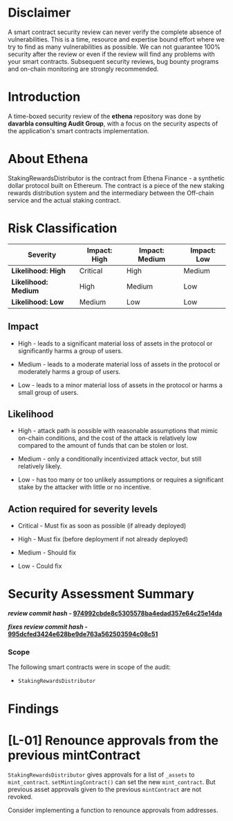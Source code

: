 
# Disclaimer

A smart contract security review can never verify the complete absence of vulnerabilities. This is a time, resource and expertise bound effort where we try to find as many vulnerabilities as possible. We can not guarantee 100% security after the review or even if the review will find any problems with your smart contracts. Subsequent security reviews, bug bounty programs and on-chain monitoring are strongly recommended.

# Introduction

A time-boxed security review of the **ethena** repository was done by **davarbla consulting Audit Group**, with a focus on the security aspects of the application's smart contracts implementation.

# About Ethena

StakingRewardsDistributor is the contract from Ethena Finance - a synthetic dollar protocol built on Ethereum. The contract is a piece of the new staking rewards distribution system and the intermediary between the Off-chain service and the actual staking contract.

# Risk Classification

| Severity               | Impact: High | Impact: Medium | Impact: Low |
| ---------------------- | ------------ | -------------- | ----------- |
| **Likelihood: High**   | Critical     | High           | Medium      |
| **Likelihood: Medium** | High         | Medium         | Low         |
| **Likelihood: Low**    | Medium       | Low            | Low         |

## Impact

- High - leads to a significant material loss of assets in the protocol or significantly harms a group of users.

- Medium - leads to a moderate material loss of assets in the protocol or moderately harms a group of users.

- Low - leads to a minor material loss of assets in the protocol or harms a small group of users.

## Likelihood

- High - attack path is possible with reasonable assumptions that mimic on-chain conditions, and the cost of the attack is relatively low compared to the amount of funds that can be stolen or lost.

- Medium - only a conditionally incentivized attack vector, but still relatively likely.

- Low - has too many or too unlikely assumptions or requires a significant stake by the attacker with little or no incentive.

## Action required for severity levels

- Critical - Must fix as soon as possible (if already deployed)

- High - Must fix (before deployment if not already deployed)

- Medium - Should fix

- Low - Could fix

# Security Assessment Summary

**_review commit hash_ - [974992cbde8c5305578ba4edad357e64c25e14da](https://github.com/ethena-labs/ethena/tree/974992cbde8c5305578ba4edad357e64c25e14da)**

**_fixes review commit hash_ - [995dcfed3424e628be9de763a562503594c08c51](https://github.com/ethena-labs/ethena/tree/995dcfed3424e628be9de763a562503594c08c51)**

### Scope

The following smart contracts were in scope of the audit:

- `StakingRewardsDistributor`

# Findings

# [L-01] Renounce approvals from the previous mintContract

`StakingRewardsDistributor` gives approvals for a list of `_assets` to `mint_contract`. `setMintingContract()` can set the new `mint_contract`.
But previous asset approvals given to the previous `mintContract` are not revoked.

Consider implementing a function to renounce approvals from addresses.
